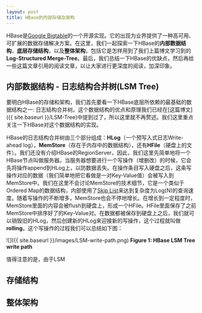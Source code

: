 ```yaml
---
layout: post
title: HBase的内部存储及架构
---
```


HBase是[Google Bigtable](https://research.google.com/archive/bigtable-osdi06.pdf)的一个开源实现。它的出现为业界提供了一种高可用、可扩展的数据存储解决方案。在这里，我们一起探索一下HBase的**内部数据结构**，**底层存储结构**，以及**整体架构**，包括它是怎样用到了我们上篇博文学习到的**Log-Structured Merge-Tree**。最后，我们总结一下HBase的优缺点，然后再给一些这篇文章引用的阅读文章，以让大家进行更深度的阅读，加深印象。

## 内部数据结构 - 日志结构合并树(LSM Tree)
要明白HBase的存储和架构，我们首先要看一下HBase底层所依赖的最基础的数据结构之一: 日志结构合并树。这个数据结构的优点和原理我们已经在[这篇博文]({{ site.baseurl }}/LSM-Tree)中提到过了，所以这里就不再赘述。我们这里重点关注一下HBase对这个数据结构的实现。

HBase的日志结构合并树由三个部分组成：**HLog**（一个预写入式日志Write-ahead log），**MemStore**（存在于内存中的数据结构），还有**HFile**（硬盘上的文件）。我们还没有介绍HBase的RegionServer，因此，我们这里先简单地将一个HBase节点叫做服务器。当服务器想要进行一个写操作（增删改）的时候，它会先将操作append到HLog上，以防数据丢失。在操作条目写入硬盘之后，这条写操作对应的数据（我们简单地把它看做是一对Key-Value值）会被写入到MemStore中。我们在这里不会讨论MemStore的技术细节，它是一个类似于Ordered Map的数据结构，内部使用了[Skip List](https://en.wikipedia.org/wiki/Skip_list)来达到复杂度为Log(N)的查询速度。随着写操作的不断增多，MemStore也会不停地增长。在增长到一定程度时，MemStore里面的内容会被flush到硬盘上，形成一个HFile。HFile里面保存了之前MemStore中排序好了的Key-Value对。在数据都被保存到硬盘上之后，我们就可以销毁旧的HLog，然后创建新的HLog来迎接新的写操作，这个过程就叫做**rolling**。这个写操作的过程我们可以总结如下图：

![]({{ site.baseurl }}/images/LSM-write-path.png)
**Figure 1: HBase LSM Tree write path**

值得注意的是，由于LSM


## 存储结构

## 整体架构